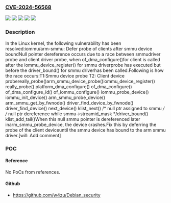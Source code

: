 ### [CVE-2024-56568](https://cve.mitre.org/cgi-bin/cvename.cgi?name=CVE-2024-56568)
![](https://img.shields.io/static/v1?label=Product&message=Linux&color=blue)
![](https://img.shields.io/static/v1?label=Version&message=&color=brightgreen)
![](https://img.shields.io/static/v1?label=Version&message=021bb8420d44cf56102d44fca9af628625e75482%20&color=brightgreen)
![](https://img.shields.io/static/v1?label=Version&message=4.9%20&color=brightgreen)
![](https://img.shields.io/static/v1?label=Vulnerability&message=n%2Fa&color=blue)

### Description

In the Linux kernel, the following vulnerability has been resolved:iommu/arm-smmu: Defer probe of clients after smmu device boundNull pointer dereference occurs due to a race between smmudriver probe and client driver probe, when of_dma_configure()for client is called after the iommu_device_register() for smmu driverprobe has executed but before the driver_bound() for smmu driverhas been called.Following is how the race occurs:T1:Smmu device probe		T2: Client device probereally_probe()arm_smmu_device_probe()iommu_device_register()					really_probe()					platform_dma_configure()					of_dma_configure()					of_dma_configure_id()					of_iommu_configure()					iommu_probe_device()					iommu_init_device()					arm_smmu_probe_device()					arm_smmu_get_by_fwnode()						driver_find_device_by_fwnode()						driver_find_device()						next_device()						klist_next()						    /* null ptr						       assigned to smmu */					/* null ptr dereference					   while smmu->streamid_mask */driver_bound()	klist_add_tail()When this null smmu pointer is dereferenced later inarm_smmu_probe_device, the device crashes.Fix this by deferring the probe of the client deviceuntil the smmu device has bound to the arm smmu driver.[will: Add comment]

### POC

#### Reference
No PoCs from references.

#### Github
- https://github.com/w4zu/Debian_security

